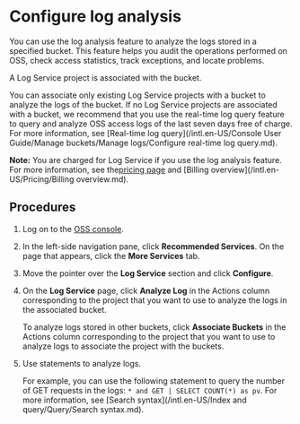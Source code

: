 # Configure log analysis

You can use the log analysis feature to analyze the logs stored in a specified bucket. This feature helps you audit the operations performed on OSS, check access statistics, track exceptions, and locate problems.

A Log Service project is associated with the bucket.

You can associate only existing Log Service projects with a bucket to analyze the logs of the bucket. If no Log Service projects are associated with a bucket, we recommend that you use the real-time log query feature to query and analyze OSS access logs of the last seven days free of charge. For more information, see [Real-time log query](/intl.en-US/Console User Guide/Manage buckets/Manage logs/Configure real-time log query.md).

**Note:** You are charged for Log Service if you use the log analysis feature. For more information, see the[pricing page](https://www.alibabacloud.com/product/log-service/pricing) and [Billing overview](/intl.en-US/Pricing/Billing overview.md).

## Procedures

1.  Log on to the [OSS console](https://oss.console.aliyun.com/).

2.  In the left-side navigation pane, click **Recommended Services**. On the page that appears, click the **More Services** tab.

3.  Move the pointer over the **Log Service** section and click **Configure**.

4.  On the **Log Service** page, click **Analyze Log** in the Actions column corresponding to the project that you want to use to analyze the logs in the associated bucket.

    To analyze logs stored in other buckets, click **Associate Buckets** in the Actions column corresponding to the project that you want to use to analyze logs to associate the project with the buckets.

5.  Use statements to analyze logs.

    For example, you can use the following statement to query the number of GET requests in the logs: `* and GET | SELECT COUNT(*) as pv`. For more information, see [Search syntax](/intl.en-US/Index and query/Query/Search syntax.md).


